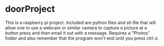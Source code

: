 # doorProject
This is a raspberry pi project. Included are python files and sh file that will allow one to use a webcam or similar camera to capture a picture at a button press and then email it out with a message. Requires a "Photos" folder and also remember that the program won't end until you press ctrl-z.
